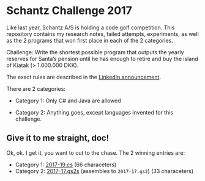 # Schantz Challenge 2017

Like last year, Schantz A/S is holding a code golf competition. This
repository contains my research notes, failed attempts, experiments,
as well as the 2 programs that won first place in each of the 2
categories.

Challenge: Write the shortest possible program that outputs the yearly
reserves for Santa’s pension until he has enough to retire and buy the
island of Kiatak (> 1.000.000 DKK).

The exact rules are described in the [LinkedIn
announcement](https://www.linkedin.com/pulse/schantz-new-years-coding-challenge-2017-espen-højsgaard).

There are 2 categories:

 - Category 1: Only C# and Java are allowed

 - Category 2: Anything goes, except languages invented for this challenge.

## Give it to me straight, doc!

Ok, ok. I get it, you want to cut to the chase. The 2 winning entries are:

 - Category 1: [2017-19.cs](2017-19.cs) (66 characeters)
 - Category 2: [2017-17.gs2s](2017-17.gs2s) (assembles to `2017-17.gs2`) (33 characeters)

